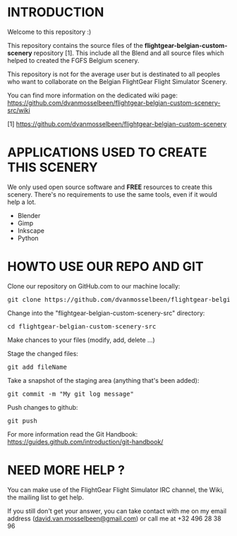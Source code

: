# INTRODUCTION
Welcome to this repository :)

This repository contains the source files of the
**flightgear-belgian-custom-scenery** repository [1]. This include all the
Blend and all source files which helped to created the FGFS Belgium scenery.

This repository is not for the average user but is destinated to all peoples
who want to collaborate on the Belgian FlightGear Flight Simulator Scenery.

You can find more information on the dedicated wiki page:
https://github.com/dvanmosselbeen/flightgear-belgian-custom-scenery-src/wiki

[1] https://github.com/dvanmosselbeen/flightgear-belgian-custom-scenery

# APPLICATIONS USED TO CREATE THIS SCENERY

We only used open source software and **FREE** resources to create this
scenery. There's no requirements to use the same tools, even if it would help a
lot.

 * Blender
 * Gimp
 * Inkscape
 * Python

# HOWTO USE OUR REPO AND GIT

Clone our repository on GitHub.com to our machine locally:
<pre>git clone https://github.com/dvanmosselbeen/flightgear-belgian-custom-scenery-src.git</pre>

Change into the "flightgear-belgian-custom-scenery-src" directory:
<pre>cd flightgear-belgian-custom-scenery-src</pre>

Make chances to your files (modify, add, delete ...)

Stage the changed files:
<pre>git add fileName</pre>

Take a snapshot of the staging area (anything that's been added):
<pre>git commit -m "My git log message"</pre>

Push changes to github: 
<pre>git push</pre>

For more information read the Git Handbook:
https://guides.github.com/introduction/git-handbook/

# NEED MORE HELP ?
You can make use of the FlightGear Flight Simulator IRC channel, the Wiki, the
mailing list to get help.

If you still don't get your answer, you can take contact with me on my email
address (david.van.mosselbeen@gmail.com) or call me at +32 496 28 38 96
